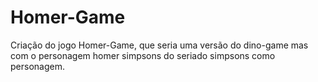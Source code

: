 # Homer-Game
Criação do jogo Homer-Game, que seria uma versão do dino-game mas com o personagem homer simpsons do seriado simpsons como personagem.
